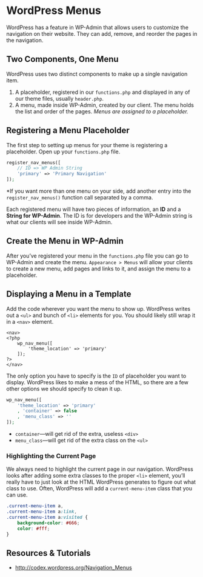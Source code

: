 # WordPress Menus

WordPress has a feature in WP-Admin that allows users to customize the navigation on their website. They can add, remove, and reorder the pages in the navigation.

## Two Components, One Menu

WordPress uses two distinct components to make up a single navigation item.

1. A placeholder, registered in our `functions.php` and displayed in any of our theme files, usually `header.php`.
2. A menu, made inside WP-Admin, created by our client. The menu holds the list and order of the pages. *Menus are assigned to a placeholder.*

## Registering a Menu Placeholder

The first step to setting up menus for your theme is registering a placeholder. Open up your `functions.php` file.

```php
register_nav_menus([
	// ID => WP Admin String
	'primary' => 'Primary Navigation'
]);
```

*If you want more than one menu on your side, add another entry into the `register_nav_menus()` function call separated by a comma.

Each registered menu will have two pieces of information, an **ID** and a **String for WP-Admin**. The ID is for developers and the WP-Admin string is what our clients will see inside WP-Admin.

## Create the Menu in WP-Admin

After you’ve registered your menu in the `functions.php` file you can go to WP-Admin and create the menu. `Appearance > Menus` will allow your clients to create a new menu, add pages and links to it, and assign the menu to a placeholder.

## Displaying a Menu in a Template

Add the code wherever you want the menu to show up. WordPress writes out a `<ul>` and bunch of `<li>` elements for you. You should likely still wrap it in a `<nav>` element.

```html+php
<nav>
<?php
	wp_nav_menu([
		'theme_location' => 'primary'
	]);
?>
</nav>
```

The only option you have to specify is the `ID` of placeholder you want to display. WordPress likes to make a mess of the HTML, so there are a few other options we should specify to clean it up.

```php
wp_nav_menu([
	'theme_location' => 'primary'
	, 'container' => false
	, 'menu_class' => ''
]);
```

- `container`—will get rid of the extra, useless `<div>`
- `menu_class`—will get rid of the extra class on the `<ul>`

### Highlighting the Current Page

We always need to highlight the current page in our navigation. WordPress looks after adding some extra classes to the proper `<li>` element, you’ll really have to just look at the HTML WordPress generates to figure out what class to use. Often, WordPress will add a `current-menu-item` class that you can use.

```css
.current-menu-item a,
.current-menu-item a:link,
.current-menu-item a:visited {
	background-color: #666;
	color: #fff;
}
```

## Resources & Tutorials

- <http://codex.wordpress.org/Navigation_Menus>
